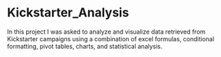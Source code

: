 # Kickstarter_Analysis

In this project I was asked to analyze and visualize data retrieved from Kickstarter campaigns using a combination of excel formulas, conditional formatting, pivot tables, charts, and statistical analysis.
